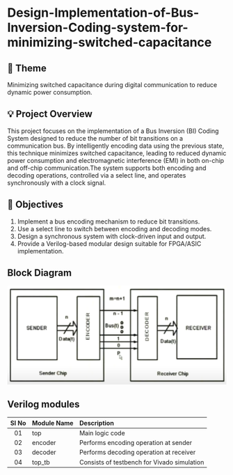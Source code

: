 # Design-Implementation-of-Bus-Inversion-Coding-system-for-minimizing-switched-capacitance
## 📌 Theme
Minimizing switched capacitance during digital communication to reduce dynamic power consumption.

## 💡 Project Overview
This project focuses on the implementation of a Bus Inversion (BI) Coding System designed to reduce the number of bit transitions on a communication bus. By intelligently encoding data using the previous state, this technique minimizes switched capacitance, leading to reduced dynamic power consumption and electromagnetic interference (EMI) in both on-chip and off-chip communication.The system supports both encoding and decoding operations, controlled via a select line, and operates synchronously with a clock signal.

## 🎯 Objectives
1. Implement a bus encoding mechanism to reduce bit transitions.
2. Use a select line to switch between encoding and decoding modes.
3. Design a synchronous system with clock-driven input and output.
4. Provide a Verilog-based modular design suitable for FPGA/ASIC implementation.

## Block Diagram
<img src="docs/block_diagram.png" width="600"/>

## Verilog modules
| Sl No | Module Name | Description                                      |
|:-----:|:------------|:------------------------------------------------|
| 01    | top         | Main logic code                                  |
| 02    | encoder     | Performs encoding operation at sender            |
| 03    | decoder     | Performs decoding operation at receiver          |
| 04    | top_tb      | Consists of testbench for Vivado simulation      |
